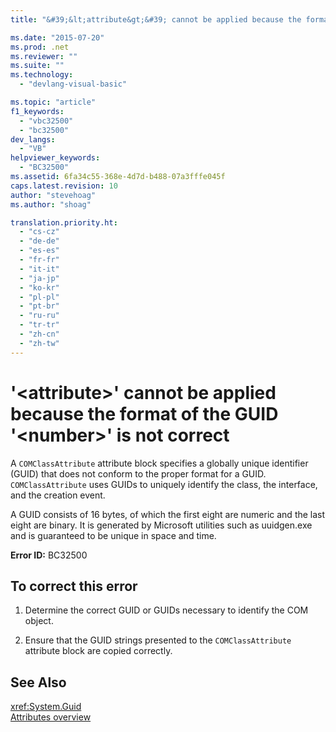 ```yaml
---
title: "&#39;&lt;attribute&gt;&#39; cannot be applied because the format of the GUID &#39;&lt;number&gt;&#39; is not correct | Microsoft Docs"

ms.date: "2015-07-20"
ms.prod: .net
ms.reviewer: ""
ms.suite: ""
ms.technology: 
  - "devlang-visual-basic"

ms.topic: "article"
f1_keywords: 
  - "vbc32500"
  - "bc32500"
dev_langs: 
  - "VB"
helpviewer_keywords: 
  - "BC32500"
ms.assetid: 6fa34c55-368e-4d7d-b488-07a3fffe045f
caps.latest.revision: 10
author: "stevehoag"
ms.author: "shoag"

translation.priority.ht: 
  - "cs-cz"
  - "de-de"
  - "es-es"
  - "fr-fr"
  - "it-it"
  - "ja-jp"
  - "ko-kr"
  - "pl-pl"
  - "pt-br"
  - "ru-ru"
  - "tr-tr"
  - "zh-cn"
  - "zh-tw"
---
```

# &#39;&lt;attribute&gt;&#39; cannot be applied because the format of the GUID &#39;&lt;number&gt;&#39; is not correct
A `COMClassAttribute` attribute block specifies a globally unique identifier (GUID) that does not conform to the proper format for a GUID. `COMClassAttribute` uses GUIDs to uniquely identify the class, the interface, and the creation event.  
  
 A GUID consists of 16 bytes, of which the first eight are numeric and the last eight are binary. It is generated by Microsoft utilities such as uuidgen.exe and is guaranteed to be unique in space and time.  
  
 **Error ID:** BC32500  
  
## To correct this error  
  
1.  Determine the correct GUID or GUIDs necessary to identify the COM object.  
  
2.  Ensure that the GUID strings presented to the `COMClassAttribute` attribute block are copied correctly.  
  
## See Also  
 <xref:System.Guid>   
 [Attributes overview](../../../visual-basic/programming-guide/concepts/attributes/index.md)